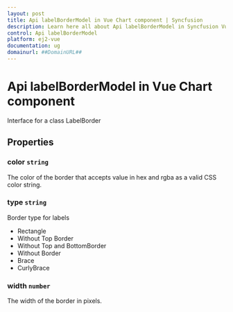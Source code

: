 ```yaml
---
layout: post
title: Api labelBorderModel in Vue Chart component | Syncfusion
description: Learn here all about Api labelBorderModel in Syncfusion Vue Chart component of Syncfusion Essential JS 2 and more.
control: Api labelBorderModel 
platform: ej2-vue
documentation: ug
domainurl: ##DomainURL##
---
```


# Api labelBorderModel in Vue Chart component

Interface for a class LabelBorder

## Properties

### color `string`

The color of the border that accepts value in hex and rgba as a valid CSS color string.

### type `string`

Border type for labels
* Rectangle
* Without Top Border
* Without Top and BottomBorder
* Without Border
* Brace
* CurlyBrace

### width `number`

The width of the border in pixels.
